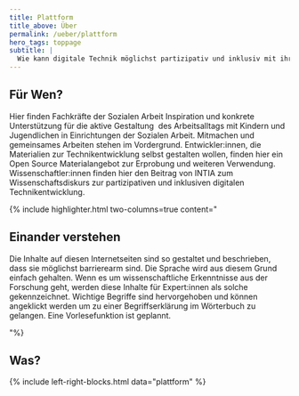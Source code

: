 ```yaml
---
title: Plattform
title_above: Über
permalink: /ueber/plattform
hero_tags: toppage
subtitle: |
  Wie kann digitale Technik möglichst partizipativ und inklusiv mit ihren Anwender:innen entwickelt werden? Methoden, Werkzeuge und Wissen dazu gibt es auf dieser Plattform.
---
```


## Für Wen?

Hier finden Fachkräfte der Sozialen Arbeit Inspiration und konkrete Unterstützung für die aktive Gestaltung  des Arbeitsalltags mit Kindern und Jugendlichen in Einrichtungen der Sozialen Arbeit. Mitmachen und gemeinsames Arbeiten stehen im Vordergrund. Entwickler:innen, die Materialien zur Technikentwicklung selbst gestalten wollen, finden hier ein Open Source Materialangebot zur Erprobung und weiteren Verwendung. Wissenschaftler:innen finden hier den Beitrag von INTIA zum Wissenschaftsdiskurs zur partizipativen und inklusiven digitalen Technikentwicklung.

{% include highlighter.html two-columns=true content="

## Einander verstehen

Die Inhalte auf diesen Internetseiten sind so gestaltet und beschrieben, dass sie möglichst barrierearm sind. Die Sprache wird aus diesem Grund einfach gehalten. Wenn es um wissenschaftliche Erkenntnisse aus der Forschung geht, werden diese Inhalte für Expert:innen als solche gekennzeichnet. Wichtige Begriffe sind hervorgehoben und können angeklickt werden um zu einer Begriffserklärung im Wörterbuch zu gelangen. Eine Vorlesefunktion ist geplannt.

"%}

## Was?

{% include left-right-blocks.html data="plattform" %}
